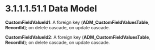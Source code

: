 <html dir="LTR" xmlns:mshelp="http://msdn.microsoft.com/mshelp" xmlns:ddue="http://ddue.schemas.microsoft.com/authoring/2003/5" xmlns:xlink="http://www.w3.org/1999/xlink" xmlns:tool="http://www.microsoft.com/tooltip">
 <body>
 <div id="header">
 <h1 class="heading">3.1.1.1.51.1 Data Model</h1>
 </div>
 <div id="mainSection">
 <div id="mainBody">
 <div id="allHistory" class="saveHistory"></div>
 <div id="sectionSection0" class="section" name="collapseableSection">
 

<p><b>CustomFieldValueId1</b>: A foreign key (<b>ADM_CustomFieldValuesTable</b>,
<b>RecordId</b>); on delete cascade, on update cascade.</p>

<p><b>CustomFieldValueId2</b>: A foreign key (<b>ADM_CustomFieldValuesTable</b>,
<b>RecordId</b>); on delete cascade, on update cascade.</p>


 </div>
 </div>
 </div>
 </body>
</html>
